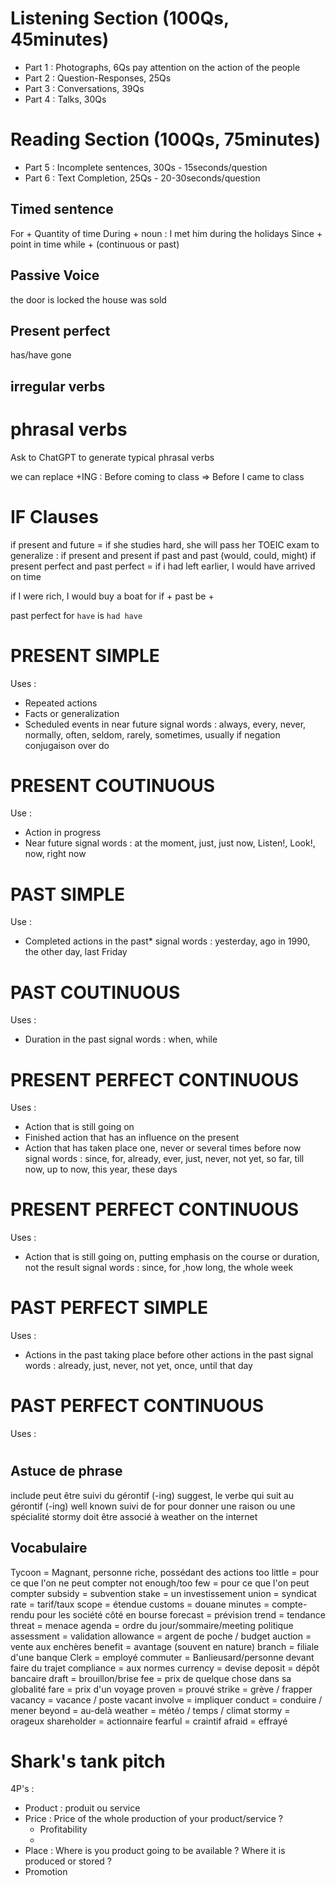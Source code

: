 # Listening Section (100Qs, 45minutes)
- Part 1 : Photographs, 6Qs pay attention on the action of the people
- Part 2 : Question-Responses, 25Qs 
- Part 3 : Conversations, 39Qs
- Part 4 : Talks, 30Qs
# Reading Section (100Qs, 75minutes)
- Part 5 : Incomplete sentences, 30Qs - 15seconds/question
- Part 6 : Text Completion, 25Qs - 20-30seconds/question


## Timed sentence

For + Quantity of time
During + noun : I met him during the holidays
Since + point in time
while + (continuous or past)

## Passive Voice
the door is locked 
the house was sold


## Present perfect
has/have gone 

## irregular verbs

# phrasal verbs
Ask to ChatGPT to generate typical phrasal verbs 


we can replace +ING :
Before coming to class => Before I came to class


# IF Clauses
if present and future = if she studies hard, she will pass her TOEIC exam
to generalize : if present and present
if past and past (would, could, might) 
if present perfect and past perfect = if i had left earlier, I would have arrived on time

if I were rich, I would buy a boat
for if + past be +

past perfect for `have` is `had have`


# PRESENT SIMPLE
Uses :
- Repeated actions
- Facts or generalization
- Scheduled events in near future
signal words : always, every, never, normally, often, seldom, rarely, sometimes, usually
if negation conjugaison over do

# PRESENT COUTINUOUS
Use :
- Action in progress
- Near future 
signal words : at the moment, just, just now, Listen!, Look!, now, right now


# PAST SIMPLE
Use :
- Completed actions in the past*
signal words : yesterday, ago in 1990, the other day, last Friday

# PAST COUTINUOUS
Uses : 
- Duration in the past
signal words : when, while

# PRESENT PERFECT CONTINUOUS
Uses :
- Action that is still going on
- Finished action that has an influence on the present
- Action that has taken place one, never or several times before now
signal words : since, for, already, ever, just, never, not yet, so far, till now, up to now, this year, these days

# PRESENT PERFECT CONTINUOUS
Uses : 
- Action that is still going on, putting emphasis on the course or duration, not the result
signal words : since, for ,how long, the whole week

# PAST PERFECT SIMPLE
Uses : 
- Actions in the past taking place before other actions in the past
signal words : already, just, never, not yet, once, until that day

# PAST PERFECT CONTINUOUS
Uses :

# 


## Astuce de phrase

include peut être suivi du gérontif (-ing)
suggest, le verbe qui suit au gérontif (-ing)
well known suivi de for pour donner une raison ou une spécialité
stormy doit être associé à weather
on the internet

## Vocabulaire

Tycoon = Magnant, personne riche, possédant des actions
too little = pour ce que l'on ne peut compter
not enough/too few = pour ce que l'on peut compter
subsidy = subvention
stake = un  investissement
union = syndicat
rate = tarif/taux
scope = étendue
customs = douane
minutes = compte-rendu pour les société côté en bourse
forecast = prévision
trend = tendance
threat = menace
agenda = ordre du jour/sommaire/meeting politique
assessment = validation
allowance = argent de poche / budget
auction = vente aux enchères
benefit = avantage (souvent en nature)
branch = filiale d'une banque
Clerk = employé
commuter = Banlieusard/personne devant faire du trajet
compliance = aux normes
currency = devise
deposit = dépôt bancaire
draft = brouillon/brise
fee = prix de quelque chose dans sa globalité
fare = prix d'un voyage
proven = prouvé
strike = grève / frapper
vacancy = vacance / poste vacant
involve = impliquer
conduct = conduire / mener
beyond = au-delà
weather = météo / temps / climat
stormy = orageux
shareholder = actionnaire
fearful = craintif
afraid = effrayé

# Shark's tank pitch
4P's :
- Product : produit ou service
- Price : Price of the whole production of your product/service ?
	- Profitability
	- 
- Place : Where is you  product going to be available ? Where it is produced or stored ?
- Promotion
